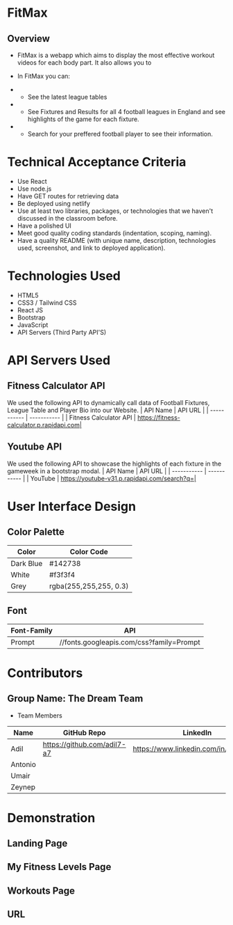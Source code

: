 # FitMax
## Overview
* FitMax is a webapp which aims to display the most effective workout videos for each body part. It also allows you to

* In FitMax you can:
* * See the latest league tables
* * See Fixtures and Results for all 4 football leagues in England and see highlights of the game for each fixture.
* * Search for your preffered football player to see their information. 




# Technical Acceptance Criteria
* Use React
* Use node.js
* Have GET routes for retrieving data
* Be deployed using netlify
* Use at least two libraries, packages, or technologies that we haven't discussed in the classroom before.
* Have a polished UI
* Meet good quality coding standards (indentation, scoping, naming).
* Have a quality README (with unique name, description, technologies used, screenshot, and link to deployed application).

# Technologies Used
* HTML5
* CSS3 / Tailwind CSS
* React JS
* Bootstrap
* JavaScript 
* API Servers (Third Party API'S)

# API Servers Used
## Fitness Calculator API
We used the following API to dynamically call data of Football Fixtures, League Table and Player Bio into our Website.
| API Name    | API URL         |
| ----------- | -----------     |
|  Fitness Calculator API      | https://fitness-calculator.p.rapidapi.com|

## Youtube API
We used the following API to showcase the highlights of each fixture in the gameweek in a bootstrap modal.
| API Name    | API URL         |
| ----------- | -----------         |
| YouTube       | https://youtube-v31.p.rapidapi.com/search?q=|



# User Interface Design
## Color Palette
| Color       | Color Code          |
| ----------- | -----------         |
| Dark Blue       | #142738             |
| White       | #f3f3f4             |
| Grey        | rgba(255,255,255, 0.3)|

## Font 
| Font-Family    | API          |
| ----------- | -----------         |
| Prompt       | //fonts.googleapis.com/css?family=Prompt |


# Contributors
## Group Name: The Dream Team
* Team Members

| Name       | GitHub Repo          | LinkedIn                                       |
| ----------- | -----------         |----------------                                |
| Adil        | https://github.com/adil7-a7 | https://www.linkedin.com/in/adilseco2/ |
| Antonio     |                   |                                                   |
| Umair       |                    |                                                 |
| Zeynep    |                        |                                                  |

# Demonstration

## Landing Page


## My Fitness Levels Page 



## Workouts Page




## URL
